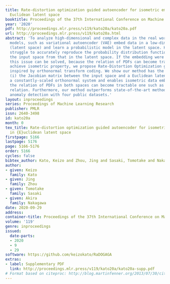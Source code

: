 ```yaml
---
title: Rate-distortion optimization guided autoencoder for isometric embedding in
  Euclidean latent space
booktitle: Proceedings of the 37th International Conference on Machine Learning
year: '2020'
pdf: http://proceedings.mlr.press/v119/kato20a/kato20a.pdf
url: http://proceedings.mlr.press/v119/kato20a.html
abstract: 'To analyze high-dimensional and complex data in the real world, deep generative
  models, such as variational autoencoder (VAE) embed data in a low-dimensional space
  (latent space) and learn a probabilistic model in the latent space. However, they
  struggle to accurately reproduce the probability distribution function (PDF) in
  the input space from that in the latent space. If the embedding were isometric,
  this issue can be solved, because the relation of PDFs can become tractable. To
  achieve isometric property, we propose Rate-Distortion Optimization guided autoencoder
  inspired by orthonormal transform coding. We show our method has the following properties:
  (i) the Jacobian matrix between the input space and a Euclidean latent space forms
  a constantly-scaled orthonormal system and enables isometric data embedding; (ii)
  the relation of PDFs in both spaces can become tractable one such as proportional
  relation. Furthermore, our method outperforms state-of-the-art methods in unsupervised
  anomaly detection with four public datasets.'
layout: inproceedings
series: Proceedings of Machine Learning Research
publisher: PMLR
issn: 2640-3498
id: kato20a
month: 0
tex_title: Rate-distortion optimization guided autoencoder for isometric embedding
  in {E}uclidean latent space
firstpage: 5166
lastpage: 5176
page: 5166-5176
order: 5166
cycles: false
bibtex_author: Kato, Keizo and Zhou, Jing and Sasaki, Tomotake and Nakagawa, Akira
author:
- given: Keizo
  family: Kato
- given: Jing
  family: Zhou
- given: Tomotake
  family: Sasaki
- given: Akira
  family: Nakagawa
date: 2020-09-29
address: 
container-title: Proceedings of the 37th International Conference on Machine Learning
volume: '119'
genre: inproceedings
issued:
  date-parts:
  - 2020
  - 9
  - 29
software: https://github.com/keizokato/RaDOGAGA
extras:
- label: Supplementary PDF
  link: http://proceedings.mlr.press/v119/kato20a/kato20a-supp.pdf
# Format based on citeproc: http://blog.martinfenner.org/2013/07/30/citeproc-yaml-for-bibliographies/
---
```

